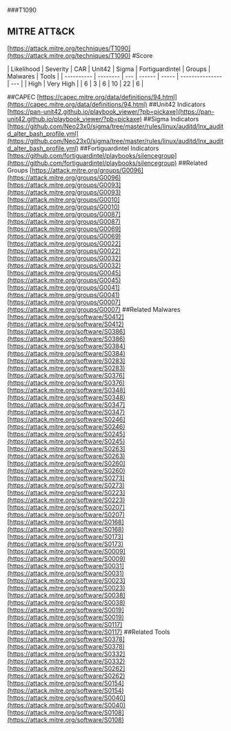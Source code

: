 ###T1090
## MITRE ATT&CK
[https://attack.mitre.org/techniques/T1090](https://attack.mitre.org/techniques/T1090)
#Score

| Likelihood | Severity | CAR | Unit42 | Sigma | Fortiguardintel | Groups | Malwares | Tools |
| ---------- | -------- | --- | ------ | ----- | --------------- | ---  |
| High | Very High |   | 6 | 3 | 6 | 10 | 22 | 6 |

##CAPEC
[https://capec.mitre.org/data/definitions/94.html](https://capec.mitre.org/data/definitions/94.html)
[]()
##Unit42 Indicators
[https://pan-unit42.github.io/playbook_viewer/?pb=pickaxe](https://pan-unit42.github.io/playbook_viewer/?pb=pickaxe)
[]()
##Sigma Indicators
[https://github.com/Neo23x0/sigma/tree/master/rules/linux/auditd/lnx_auditd_alter_bash_profile.yml](https://github.com/Neo23x0/sigma/tree/master/rules/linux/auditd/lnx_auditd_alter_bash_profile.yml)
[]()
##Fortiguardintel Indicators
[https://github.com/fortiguardintel/playbooks/silencegroup](https://github.com/fortiguardintel/playbooks/silencegroup)
[]()
##Related Groups
[https://attack.mitre.org/groups/G0096](https://attack.mitre.org/groups/G0096)
[https://attack.mitre.org/groups/G0093](https://attack.mitre.org/groups/G0093)
[https://attack.mitre.org/groups/G0010](https://attack.mitre.org/groups/G0010)
[https://attack.mitre.org/groups/G0087](https://attack.mitre.org/groups/G0087)
[https://attack.mitre.org/groups/G0069](https://attack.mitre.org/groups/G0069)
[https://attack.mitre.org/groups/G0022](https://attack.mitre.org/groups/G0022)
[https://attack.mitre.org/groups/G0032](https://attack.mitre.org/groups/G0032)
[https://attack.mitre.org/groups/G0045](https://attack.mitre.org/groups/G0045)
[https://attack.mitre.org/groups/G0041](https://attack.mitre.org/groups/G0041)
[https://attack.mitre.org/groups/G0007](https://attack.mitre.org/groups/G0007)
[]()
##Related Malwares
[https://attack.mitre.org/software/S0412](https://attack.mitre.org/software/S0412)
[https://attack.mitre.org/software/S0386](https://attack.mitre.org/software/S0386)
[https://attack.mitre.org/software/S0384](https://attack.mitre.org/software/S0384)
[https://attack.mitre.org/software/S0283](https://attack.mitre.org/software/S0283)
[https://attack.mitre.org/software/S0376](https://attack.mitre.org/software/S0376)
[https://attack.mitre.org/software/S0348](https://attack.mitre.org/software/S0348)
[https://attack.mitre.org/software/S0347](https://attack.mitre.org/software/S0347)
[https://attack.mitre.org/software/S0246](https://attack.mitre.org/software/S0246)
[https://attack.mitre.org/software/S0245](https://attack.mitre.org/software/S0245)
[https://attack.mitre.org/software/S0263](https://attack.mitre.org/software/S0263)
[https://attack.mitre.org/software/S0260](https://attack.mitre.org/software/S0260)
[https://attack.mitre.org/software/S0273](https://attack.mitre.org/software/S0273)
[https://attack.mitre.org/software/S0223](https://attack.mitre.org/software/S0223)
[https://attack.mitre.org/software/S0207](https://attack.mitre.org/software/S0207)
[https://attack.mitre.org/software/S0168](https://attack.mitre.org/software/S0168)
[https://attack.mitre.org/software/S0173](https://attack.mitre.org/software/S0173)
[https://attack.mitre.org/software/S0009](https://attack.mitre.org/software/S0009)
[https://attack.mitre.org/software/S0031](https://attack.mitre.org/software/S0031)
[https://attack.mitre.org/software/S0023](https://attack.mitre.org/software/S0023)
[https://attack.mitre.org/software/S0038](https://attack.mitre.org/software/S0038)
[https://attack.mitre.org/software/S0019](https://attack.mitre.org/software/S0019)
[https://attack.mitre.org/software/S0117](https://attack.mitre.org/software/S0117)
[]()
##Related Tools
[https://attack.mitre.org/software/S0378](https://attack.mitre.org/software/S0378)
[https://attack.mitre.org/software/S0332](https://attack.mitre.org/software/S0332)
[https://attack.mitre.org/software/S0262](https://attack.mitre.org/software/S0262)
[https://attack.mitre.org/software/S0154](https://attack.mitre.org/software/S0154)
[https://attack.mitre.org/software/S0040](https://attack.mitre.org/software/S0040)
[https://attack.mitre.org/software/S0108](https://attack.mitre.org/software/S0108)
[]()
